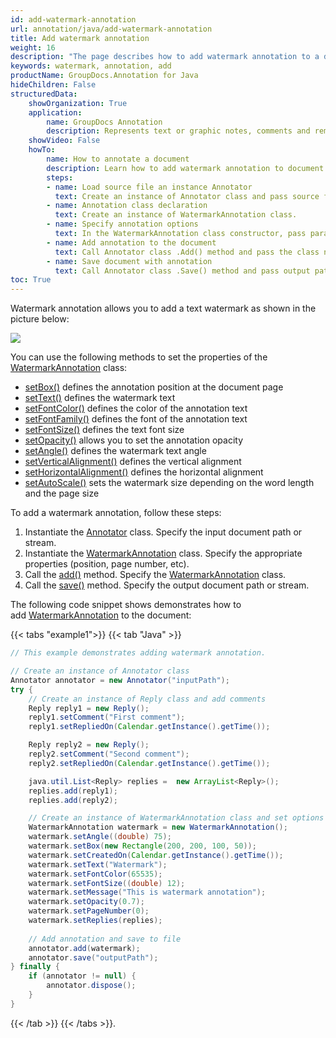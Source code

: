 ```yaml
---
id: add-watermark-annotation
url: annotation/java/add-watermark-annotation
title: Add watermark annotation
weight: 16
description: "The page describes how to add watermark annotation to a document using GroupDocs.Annotation for Java."
keywords: watermark, annotation, add
productName: GroupDocs.Annotation for Java
hideChildren: False
structuredData:
    showOrganization: True
    application:    
        name: GroupDocs Annotation
        description: Represents text or graphic notes, comments and remarks attached to a specific part of the content of the document using Java
    showVideo: False
    howTo:
        name: How to annotate a document
        description: Learn how to add watermark annotation to document step by step
        steps:
        - name: Load source file an instance Annotator
          text: Create an instance of Annotator class and pass source file path as a constructor parameter. You may specify absolute or relative file path as per your requirements. 
        - name: Annotation class declaration
          text: Create an instance of WatermarkAnnotation class.
        - name: Specify annotation options
          text: In the WatermarkAnnotation class constructor, pass parameters.
        - name: Add annotation to the document
          text: Call Annotator class .Add() method and pass the class name WatermarkAnnotation.
        - name: Save document with annotation
          text: Call Annotator class .Save() method and pass output path file.
toc: True
---
```

Watermark annotation allows you to add a text watermark as shown in the picture below:

![](/annotation/java/images/add-watermark-annotation.png)

You can use the following methods to set the properties of the [WatermarkAnnotation](https://reference.groupdocs.com/annotation/java/com.groupdocs.annotation.models.annotationmodels/watermarkannotation) class:

*   [setBox()](https://reference.groupdocs.com/annotation/java/com.groupdocs.annotation.models.annotationmodels/watermarkannotation/#setBox-com.groupdocs.annotation.models.Rectangle-) defines the annotation position at the document page
*   [setText()](https://reference.groupdocs.com/annotation/java/com.groupdocs.annotation.models.annotationmodels/watermarkannotation/#setText-java.lang.String-) defines the watermark text
*   [setFontColor()](https://reference.groupdocs.com/annotation/java/com.groupdocs.annotation.models.annotationmodels/watermarkannotation/#setFontColor-java.lang.Integer-) defines the color of the annotation text
*   [setFontFamily()](https://reference.groupdocs.com/annotation/java/com.groupdocs.annotation.models.annotationmodels/watermarkannotation/#setFontFamily-java.lang.String-) defines the font of the annotation text
*   [setFontSize()](https://reference.groupdocs.com/annotation/java/com.groupdocs.annotation.models.annotationmodels/watermarkannotation/#setFontSize-java.lang.Double-) defines the text font size
*   [setOpacity()](https://reference.groupdocs.com/annotation/java/com.groupdocs.annotation.models.annotationmodels/watermarkannotation/#setOpacity-java.lang.Double-) allows you to set the annotation opacity
*   [setAngle()](https://reference.groupdocs.com/annotation/java/com.groupdocs.annotation.models.annotationmodels/watermarkannotation/#setAngle-java.lang.Double-) defines the watermark text angle
*   [setVerticalAlignment()](https://reference.groupdocs.com/annotation/java/com.groupdocs.annotation.models.annotationmodels/watermarkannotation/#setVerticalAlignment-java.lang.Integer-)  defines the vertical alignment
*   [setHorizontalAlignment()](https://reference.groupdocs.com/annotation/java/com.groupdocs.annotation.models.annotationmodels/watermarkannotation/#setHorizontalAlignment-java.lang.Integer-) defines the horizontal alignment
*   [setAutoScale()](https://reference.groupdocs.com/annotation/java/com.groupdocs.annotation.models.annotationmodels/watermarkannotation/#setAutoScale-java.lang.Boolean-) sets the watermark size  depending on the word length and the page size

To add a watermark annotation, follow these steps:

1.   Instantiate the [Annotator](https://reference.groupdocs.com/java/annotation/com.groupdocs.annotation/Annotator) class. Specify the input document path or stream.
2.   Instantiate the [WatermarkAnnotation](https://reference.groupdocs.com/annotation/java/com.groupdocs.annotation.models.annotationmodels/watermarkannotation) class. Specify the appropriate properties (position, page number, etc).
3.   Call the [add()](https://reference.groupdocs.com/annotation/java/com.groupdocs.annotation/annotator/#add-com.groupdocs.annotation.models.annotationmodels.AnnotationBase-) method. Specify the [WatermarkAnnotation](https://reference.groupdocs.com/annotation/java/com.groupdocs.annotation.models.annotationmodels/watermarkannotation) class.
4.   Call the [save()](https://reference.groupdocs.com/annotation/java/com.groupdocs.annotation/annotator/#save--) method. Specify the output document path or stream.

  

The following code snippet shows demonstrates how to add [WatermarkAnnotation](https://reference.groupdocs.com/annotation/java/com.groupdocs.annotation.models.annotationmodels/watermarkannotation) to the document:

{{< tabs "example1">}}
{{< tab "Java" >}}
```java
// This example demonstrates adding watermark annotation.

// Create an instance of Annotator class
Annotator annotator = new Annotator("inputPath");
try {
    // Create an instance of Reply class and add comments
    Reply reply1 = new Reply();
    reply1.setComment("First comment");
    reply1.setRepliedOn(Calendar.getInstance().getTime());

    Reply reply2 = new Reply();
    reply2.setComment("Second comment");
    reply2.setRepliedOn(Calendar.getInstance().getTime());

    java.util.List<Reply> replies =  new ArrayList<Reply>();
    replies.add(reply1);
    replies.add(reply2);

    // Create an instance of WatermarkAnnotation class and set options
    WatermarkAnnotation watermark = new WatermarkAnnotation();
    watermark.setAngle((double) 75);
    watermark.setBox(new Rectangle(200, 200, 100, 50));
    watermark.setCreatedOn(Calendar.getInstance().getTime());
    watermark.setText("Watermark");
    watermark.setFontColor(65535);
    watermark.setFontSize((double) 12);
    watermark.setMessage("This is watermark annotation");
    watermark.setOpacity(0.7);
    watermark.setPageNumber(0);
    watermark.setReplies(replies);
    
    // Add annotation and save to file
    annotator.add(watermark);
    annotator.save("outputPath");
} finally {
    if (annotator != null) {
        annotator.dispose();
    }
}
```
{{< /tab >}}
{{< /tabs >}}.